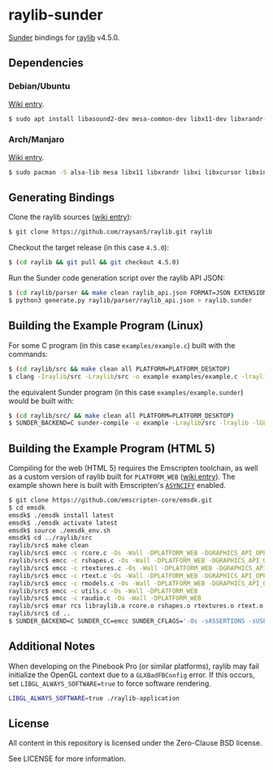 # raylib-sunder

[Sunder](https://github.com/ashn-dot-dev/sunder) bindings for [raylib](https://github.com/raysan5/raylib) v4.5.0.

## Dependencies
### Debian/Ubuntu

[Wiki entry](https://github.com/raysan5/raylib/wiki/Working-on-GNU-Linux#ubuntu).

```sh
$ sudo apt install libasound2-dev mesa-common-dev libx11-dev libxrandr-dev libxi-dev xorg-dev libgl1-mesa-dev libglu1-mesa-dev
```

### Arch/Manjaro
[Wiki entry](https://github.com/raysan5/raylib/wiki/Working-on-GNU-Linux#arch-linux).

```sh
$ sudo pacman -S alsa-lib mesa libx11 libxrandr libxi libxcursor libxinerama
```

## Generating Bindings
Clone the raylib sources ([wiki entry](https://github.com/raysan5/raylib/wiki/Working-on-GNU-Linux#build-raylib-using-make)):

```sh
$ git clone https://github.com/raysan5/raylib.git raylib
```

Checkout the target release (in this case `4.5.0`):

```sh
$ (cd raylib && git pull && git checkout 4.5.0)
```

Run the Sunder code generation script over the raylib API JSON:

```sh
$ (cd raylib/parser && make clean raylib_api.json FORMAT=JSON EXTENSION=json)
$ python3 generate.py raylib/parser/raylib_api.json > raylib.sunder
```

## Building the Example Program (Linux)
For some C program (in this case `examples/example.c`) built with the commands:

```sh
$ (cd raylib/src && make clean all PLATFORM=PLATFORM_DESKTOP)
$ clang -Iraylib/src -Lraylib/src -o example examples/example.c -lraylib -lGL -lm -lpthread -ldl -lrt -lX11
```

the equivalent Sunder program (in this case `examples/example.sunder`) would be built with:

```sh
$ (cd raylib/src/ && make clean all PLATFORM=PLATFORM_DESKTOP)
$ SUNDER_BACKEND=C sunder-compile -o example -Lraylib/src -lraylib -lGL -lm -lpthread -ldl -lrt -lX11 examples/example.sunder
```

## Building the Example Program (HTML 5)
Compiling for the web (HTML 5) requires the Emscripten toolchain, as well as a
custom version of raylib built for `PLATFORM_WEB`
([wiki entry](https://github.com/raysan5/raylib/wiki/Working-for-Web-(HTML5))).
The example shown here is built with Emscripten's
[`ASYNCIFY`](https://emscripten.org/docs/porting/asyncify.html) enabled.

```sh
$ git clone https://github.com/emscripten-core/emsdk.git
$ cd emsdk
emsdk$ ./emsdk install latest
emsdk$ ./emsdk activate latest
emsdk$ source ./emsdk_env.sh
emsdk$ cd ../raylib/src
raylib/src$ make clean
raylib/src$ emcc -c rcore.c -Os -Wall -DPLATFORM_WEB -DGRAPHICS_API_OPENGL_ES2
raylib/src$ emcc -c rshapes.c -Os -Wall -DPLATFORM_WEB -DGRAPHICS_API_OPENGL_ES2
raylib/src$ emcc -c rtextures.c -Os -Wall -DPLATFORM_WEB -DGRAPHICS_API_OPENGL_ES2
raylib/src$ emcc -c rtext.c -Os -Wall -DPLATFORM_WEB -DGRAPHICS_API_OPENGL_ES2
raylib/src$ emcc -c rmodels.c -Os -Wall -DPLATFORM_WEB -DGRAPHICS_API_OPENGL_ES2
raylib/src$ emcc -c utils.c -Os -Wall -DPLATFORM_WEB
raylib/src$ emcc -c raudio.c -Os -Wall -DPLATFORM_WEB
raylib/src$ emar rcs libraylib.a rcore.o rshapes.o rtextures.o rtext.o rmodels.o utils.o raudio.o
raylib/src$ cd ..
$ SUNDER_BACKEND=C SUNDER_CC=emcc SUNDER_CFLAGS='-Os -sASSERTIONS -sUSE_GLFW=3 -sASYNCIFY --shell-file examples/example-shell.html' sunder-compile -o example -Lraylib/src -lraylib examples/example.sunder
```

## Additional Notes
When developing on the Pinebook Pro (or similar platforms), raylib may fail
initialize the OpenGL context due to a `GLXBadFBConfig` error. If this occurs,
set `LIBGL_ALWAYS_SOFTWARE=true` to force software rendering.

```sh
LIBGL_ALWAYS_SOFTWARE=true ./raylib-application
```

## License
All content in this repository is licensed under the Zero-Clause BSD license.

See LICENSE for more information.
